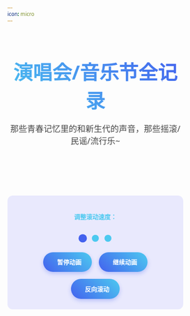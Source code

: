 ```yaml
---
icon: micro
---
```


<!DOCTYPE html>
<html lang="zh-CN">
<head>
    <meta charset="UTF-8">
    <meta name="viewport" content="width=device-width, initial-scale=1.0">
    <title>居中控制的无限滚动走马灯</title>
    <link rel="stylesheet" href="https://cdnjs.cloudflare.com/ajax/libs/font-awesome/6.4.0/css/all.min.css">
    <style>
        * {
            margin: 0;
            padding: 0;
            box-sizing: border-box;
            font-family: 'Segoe UI', Tahoma, Geneva, Verdana, sans-serif;
        }
        .container {
            width: 100%;
            max-width: 1200px;
            display: flex;
            flex-direction: column;
            align-items: center;
        }
        .header {
            text-align: center;
            margin-bottom: 3rem;
            width: 100%;
        }
        h1 {
            font-size: 2.8rem;
            margin-bottom: 1rem;
            background: linear-gradient(45deg, #4cc9f0, #4361ee);
            -webkit-background-clip: text;
            background-clip: text;
            color: transparent;
        }
        .subtitle {
            font-size: 1.2rem;
            opacity: 0.8;
            margin-bottom: 2rem;
        }
        .carousel-section {
            width: 100%;
            display: flex;
            flex-direction: column;
            align-items: center;
            gap: 2rem;
        }
        .carousel-container {
            width: 100%;
            position: relative;
            overflow: hidden;
            border-radius: 12px;
            box-shadow: 0 10px 30px rgba(0, 0, 0, 0.4);
        }
        .carousel-mask {
            mask-image: linear-gradient(
                to right,
                transparent 0%,
                black 10%,
                black 90%,
                transparent 100%
            );
            -webkit-mask-image: linear-gradient(
                to right,
                transparent 0%,
                black 10%,
                black 90%,
                transparent 100%
            );
        }
        .carousel-track {
            display: flex;
            width: max-content;
            animation: scroll 30s linear infinite;
        }
        .carousel-track:hover {
            animation-play-state: paused;
        }
        .carousel-item {
            width: 300px;
            height: 400px;
            margin: 0 15px;
            border-radius: 8px;
            overflow: hidden;
            box-shadow: 0 4px 12px rgba(0, 0, 0, 0.2);
            transition: transform 0.3s ease, box-shadow 0.3s ease;
            flex-shrink: 0;
            position: relative;
        }
        .carousel-item:hover {
            transform: scale(1.05);
            box-shadow: 0 8px 24px rgba(0, 0, 0, 0.4);
            z-index: 10;
        }
        .carousel-item img {
            width: 100%;
            height: 100%;
            object-fit: cover;
            display: block;
        }
        .carousel-caption {
            position: absolute;
            bottom: 0;
            left: 0;
            right: 0;
            background: linear-gradient(transparent, rgba(0, 0, 0, 0.8));
            padding: 1rem;
            transform: translateY(100%);
            transition: transform 0.3s ease;
            text-align: center;
            color: #eff3f4ff
        }
        .carousel-item:hover .carousel-caption {
            transform: translateY(0);
        }
        /* 控制区域 - 居中显示 */
        .control-panel {
            display: flex;
            flex-direction: column;
            align-items: center;
            gap: 1.5rem;
            padding: 1.5rem;
            background: rgba(0, 0, 255, 0.08);
            border-radius: 12px;
            width: 100%;
            max-width: 800px;
        }
        .controls {
            display: flex;
            gap: 1rem;
            flex-wrap: wrap;
            justify-content: center;
        }
        .button {
            background: linear-gradient(45deg, #4361ee, #4cc9f0);
            color: white;
            border: none;
            padding: 0.8rem 1.5rem;
            border-radius: 50px;
            cursor: pointer;
            font-weight: 600;
            transition: transform 0.2s ease, box-shadow 0.2s ease;
            box-shadow: 0 4px 10px rgba(67, 97, 238, 0.3);
            display: flex;
            align-items: center;
            gap: 0.5rem;
        }
        .button:hover {
            transform: translateY(-2px);
            box-shadow: 0 6px 15px rgba(67, 97, 238, 0.5);
        }
        .indicators {
            display: flex;
            gap: 0.8rem;
            justify-content: center;
        }
        .indicator {
            width: 16px;
            height: 16px;
            border-radius: 50%;
            background: #4cc9f0;
            cursor: pointer;
            transition: background 0.3s ease, transform 0.3s ease;
        }
        .indicator.active {
            background: #4361ee;
            transform: scale(1.2);
        }
        .speed-label {
            font-weight: 600;
            margin-bottom: 0.5rem;
            color: #4cc9f0;
            text-align: center;
        }
        @keyframes scroll {
            0% {
                transform: translateX(0);
            }
            100% {
                transform: translateX(-50%);
            }
        }
        @media (max-width: 768px) {
            .carousel-item {
                width: 250px;
                height: 180px;
            }
            h1 {
                font-size: 2.2rem;
            }
        }
        @media (max-width: 480px) {
            .carousel-item {
                width: 220px;
                height: 160px;
            }
            h1 {
                font-size: 1.8rem;
            }
            .button {
                padding: 0.6rem 1.2rem;
                font-size: 0.9rem;
            }
            .controls {
                flex-direction: column;
                width: 100%;
            }
            .button {
                width: 100%;
            }
        }
        .explanation {
            max-width: 800px;
            background: rgba(255, 255, 255, 0.08);
            padding: 2rem;
            border-radius: 12px;
            margin-top: 3rem;
            line-height: 1.6;
            text-align: center;
        }
        .explanation h2 {
            margin-bottom: 1rem;
            color: #4cc9f0;
        }
        .code-block {
            background: rgba(0, 0, 0, 0.3);
            padding: 1rem;
            border-radius: 8px;
            overflow-x: auto;
            margin: 1.5rem 0;
            font-family: 'Fira Code', monospace;
            font-size: 0.9rem;
            text-align: left;
        }
        .highlight {
            color: #4cc9f0;
            font-weight: bold;
        }
        .footer {
            margin-top: 3rem;
            text-align: center;
            opacity: 0.7;
            font-size: 0.9rem;
        }
    </style>
</head>
<body>
    <div class="container">
        <div class="header">
            <h1>演唱会/音乐节全记录</h1>
            <p class="subtitle">那些青春记忆里的和新生代的声音，那些摇滚/民谣/流行乐~</p>
        </div>
        <div class="carousel-section">
            <div class="carousel-container carousel-mask">
                <div class="carousel-track">
                    <!-- 图片项将由JavaScript生成 -->
                </div>
            </div>
            <div class="control-panel">
                <p class="speed-label">调整滚动速度：</p>
                <div class="indicators">
                    <div class="indicator active" data-speed="20"></div>
                    <div class="indicator" data-speed="30"></div>
                    <div class="indicator" data-speed="40"></div>
                </div>
                <div class="controls">
                    <div class="button" id="pauseBtn">
                        <i class="fas fa-pause"></i> 暂停动画
                    </div>
                    <div class="button" id="resumeBtn">
                        <i class="fas fa-play"></i> 继续动画
                    </div>
                    <div class="button" id="reverseBtn">
                        <i class="fas fa-exchange-alt"></i> 反向滚动
                    </div>
                </div>
            </div>
        </div>
    <script>
        document.addEventListener('DOMContentLoaded', function() {
            const carouselTrack = document.querySelector('.carousel-track');
            const images = [
                { src: 'img/fddm2019.jpg', title: '房东的猫', link: 'http://love.cscottage.top/yanchanghui/ych/fddm2019/' },
                { src: 'img/xkz2022.jpg', title: '新裤子', link: 'http://love.cscottage.top/yanchanghui/ych/xkz2022/' },
                { src: 'img/wb2023.jpg', title: '伍佰', link: 'http://love.cscottage.top/yanchanghui/ych/wb2023/' },
                { src: 'img/ntzl2024.jpg', title: '南通紫琅音乐节', link: 'http://love.cscottage.top/yanchanghui/ych/ntzl2024/' },
                { src: 'img/zcx2024.jpg', title: '周传雄', link: 'http://love.cscottage.top/yanchanghui/ych/zcx2024/' },
                { src: 'img/xtx2024.jpg', title: '谢天笑', link: 'http://love.cscottage.top/yanchanghui/ych/xtx2024/' },
                { src: 'img/zsh2025.jpg', title: '张韶涵', link: 'http://love.cscottage.top/yanchanghui/ych/zsh2025/' }
            ];
            // 生成图片元素
            function generateCarouselItems() {
                // 清空现有内容
                carouselTrack.innerHTML = '';
                // 创建两倍数量的项目以实现无缝循环
                for (let i = 0; i < 2; i++) {
                    images.forEach((image, index) => {
                        const item = document.createElement('div');
                        item.className = 'carousel-item';
                        const img = document.createElement('img');
                        img.src = image.src;
                        img.alt = image.title;
                        const caption = document.createElement('div');
                        caption.className = 'carousel-caption';
                        caption.textContent = image.title;
                        const link = document.createElement('a');
                        link.href = image.link;
                        link.target = '_blank';
                        link.style.display = 'block';
                        link.style.height = '100%';
                        link.appendChild(img);
                        item.appendChild(link);
                        item.appendChild(caption);
                        carouselTrack.appendChild(item);
                    });
                }
            }
            generateCarouselItems();
            // 控制按钮功能
            const pauseBtn = document.getElementById('pauseBtn');
            const resumeBtn = document.getElementById('resumeBtn');
            const reverseBtn = document.getElementById('reverseBtn');
            const indicators = document.querySelectorAll('.indicator');
            pauseBtn.addEventListener('click', () => {
                carouselTrack.style.animationPlayState = 'paused';
            });
            resumeBtn.addEventListener('click', () => {
                carouselTrack.style.animationPlayState = 'running';
            });
            reverseBtn.addEventListener('click', () => {
                const currentAnimation = getComputedStyle(carouselTrack).animation;
                if (currentAnimation.includes('reverse')) {
                    carouselTrack.style.animation = 'scroll 30s linear infinite';
                } else {
                    carouselTrack.style.animation = 'scroll 30s linear infinite reverse';
                }
            });
            // 速度指示器
            indicators.forEach(indicator => {
                indicator.addEventListener('click', () => {
                    const speed = indicator.getAttribute('data-speed');
                    // 更新动画持续时间
                    carouselTrack.style.animationDuration = `${speed}s`;
                    // 更新激活状态
                    indicators.forEach(ind => ind.classList.remove('active'));
                    indicator.classList.add('active');
                });
            });
        });
    </script>
</body>
</html>
